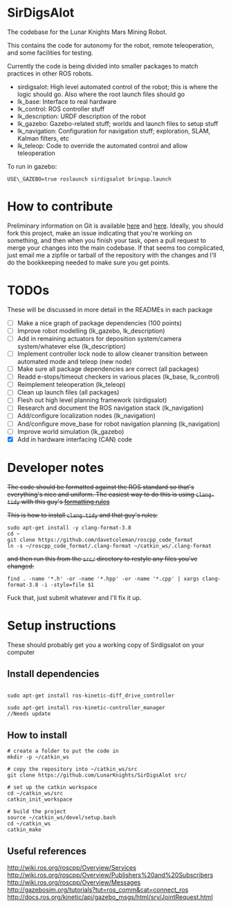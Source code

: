 # SirDigsAlot
The codebase for the Lunar Knights Mars Mining Robot.

This contains the code for autonomy for the robot, remote teleoperation, and some facilities for testing.

Currently the code is being divided into smaller packages to match practices in other ROS robots.
- sirdigsalot: High level automated control of the robot; this is where the logic should go. Also where the root launch files should go
- lk\_base: Interface to real hardware
- lk\_control: ROS controller stuff
- lk\_description: URDF description of the robot
- lk\_gazebo: Gazebo-related stuff; worlds and launch files to setup stuff
- lk\_navigation: Configuration for navigation stuff; exploration, SLAM, Kalman filters, etc
- lk\_teleop: Code to override the automated control and allow teleoperation

To run in gazebo:
```
USE\_GAZEBO=true roslaunch sirdigsalot bringup.launch
```

# How to contribute
Preliminary information on Git is available [here](https://help.github.com/articles/about-pull-requests/) and [here](https://git-scm.com/book/en/v1/Git-Branching-What-a-Branch-Is).
Ideally, you should fork this project, make an issue indicating that you're working on something, and then when you finish your task, open a pull request to merge your changes into the main codebase.
If that seems too complicated, just email me a zipfile or tarball of the repository with the changes and I'll do the bookkeeping needed to make sure you get points.

# TODOs
These will be discussed in more detail in the READMEs in each package
- [ ] Make a nice graph of package dependencies (100 points)
- [ ] Improve robot modelling (lk\_gazebo, lk\_description)
- [ ] Add in remaining actuators for deposition system/camera system/whatever else (lk\_description)
- [ ] Implement controller lock node to allow cleaner transition between automated mode and teleop (new node)
- [ ] Make sure all package dependencies are correct (all packages)
- [ ] Readd e-stops/timeout checkers in various places (lk\_base, lk\_control)
- [ ] Reimplement teleoperation (lk\_teleop)
- [ ] Clean up launch files (all packages)
- [ ] Flesh out high level planning framework (sirdigsalot)
- [ ] Research and document the ROS navigation stack (lk\_navigation)
- [ ] Add/configure localization nodes (lk\_navigation)
- [ ] And/configure move\_base for robot navigation planning (lk\_navigation)
- [ ] Improve world simulation (lk\_gazebo)
- [x] Add in hardware interfacing (CAN) code

# Developer notes
~~The code should be formatted against the ROS standard so that's everything's nice and uniform.
The easiest way to do this is using `clang-tidy` with this guy's [formatting rules](https://github.com/davetcoleman/roscpp_code_format)~~

~~This is how to install `clang-tidy` and that guy's rules:~~
```
sudo apt-get install -y clang-format-3.8
cd ~
git clone https://github.com/davetcoleman/roscpp_code_format
ln -s ~/roscpp_code_format/.clang-format ~/catkin_ws/.clang-format
```

~~and then run this from the `src/` directory to restyle any files you've changed:~~
```
find . -name '*.h' -or -name '*.hpp' -or -name '*.cpp' | xargs clang-format-3.8 -i -style=file $1
```

Fuck that, just submit whatever and I'll fix it up.

 
# Setup instructions
These should probably get you a working copy of Sirdigsalot on your computer

## Install dependencies
```

sudo apt-get install ros-kinetic-diff_drive_controller

sudo apt-get install ros-kinetic-controller_manager
//Needs update
```
## How to install

```
# create a folder to put the code in
mkdir -p ~/catkin_ws

# copy the repository into ~/catkin_ws/src
git clone https://github.com/LunarKnights/SirDigsAlot src/

# set up the catkin workspace
cd ~/catkin_ws/src
catkin_init_workspace

# build the project
source ~/catkin_ws/devel/setup.bash
cd ~/catkin_ws
catkin_make
```

## Useful references
http://wiki.ros.org/roscpp/Overview/Services
http://wiki.ros.org/roscpp/Overview/Publishers%20and%20Subscribers
http://wiki.ros.org/roscpp/Overview/Messages
http://gazebosim.org/tutorials?tut=ros_comm&cat=connect_ros
http://docs.ros.org/kinetic/api/gazebo_msgs/html/srv/JointRequest.html

